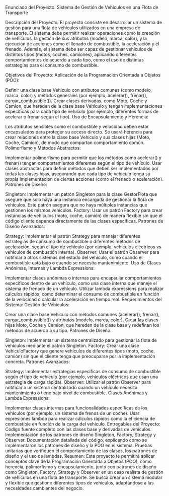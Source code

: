 Enunciado del Proyecto: Sistema de Gestión de Vehículos en una Flota de Transporte

Descripción del Proyecto:
El proyecto consiste en desarrollar un sistema de gestión para una flota de vehículos utilizados en una empresa de transporte. El sistema debe permitir realizar operaciones como la creación de vehículos, la gestión de sus atributos (modelo, marca, color), y la ejecución de acciones como el llenado de combustible, la aceleración y el frenado. Además, el sistema debe ser capaz de gestionar vehículos de distintos tipos (motos, coches, camiones), aplicando diferentes comportamientos de acuerdo a cada tipo, como el uso de distintas estrategias para el consumo de combustible.

Objetivos del Proyecto:
Aplicación de la Programación Orientada a Objetos (POO):

Definir una clase base Vehiculo con atributos comunes (como modelo, marca, color) y métodos generales (por ejemplo, acelerar(), frenar(), cargar_combustible()).
Crear clases derivadas, como Moto, Coche y Camion, que hereden de la clase base Vehiculo y tengan implementaciones específicas para cada tipo de vehículo (por ejemplo, diferentes formas de acelerar o frenar según el tipo).
Uso de Encapsulamiento y Herencia:

Los atributos sensibles como el combustible y velocidad deben estar encapsulados para proteger su acceso directo. Se usará herencia para crear relaciones entre la clase base Vehiculo y sus clases hijas (Moto, Coche, Camion), de modo que compartan comportamiento común.
Polimorfismo y Métodos Abstractos:

Implementar polimorfismo para permitir que los métodos como acelerar() y frenar() tengan comportamientos diferentes según el tipo de vehículo.
Usar clases abstractas para definir métodos que deben ser implementados por todas las clases hijas, asegurando que cada tipo de vehículo tenga su propia implementación de ciertas acciones (como el frenado o aceleración).
Patrones de Diseño:

Singleton: Implementar un patrón Singleton para la clase GestorFlota que asegure que solo haya una instancia encargada de gestionar la flota de vehículos. Este patrón asegura que no haya múltiples instancias que gestionen los mismos vehículos.
Factory: Usar un patrón Factory para crear instancias de vehículos (moto, coche, camión) de manera flexible sin que el código cliente dependa directamente de las clases específicas.
Patrones de Diseño Avanzados:

Strategy: Implementar el patrón Strategy para manejar diferentes estrategias de consumo de combustible o diferentes métodos de aceleración, según el tipo de vehículo (por ejemplo, vehículos eléctricos vs vehículos de combustión interna).
Observer: Usar el patrón Observer para notificar a otros sistemas del estado del vehículo, como cuando el combustible está bajo o cuando se necesita mantenimiento.
Uso de Clases Anónimas, Internas y Lambda Expressions:

Implementar clases anónimas o internas para encapsular comportamientos específicos dentro de un vehículo, como una clase interna que maneje el sistema de frenado de un vehículo.
Utilizar lambda expressions para realizar cálculos rápidos, como determinar el consumo de combustible en función de la velocidad o calcular la aceleración en tiempo real.
Requerimientos del Sistema:
Gestión de Vehículos:

Crear una clase base Vehiculo con métodos comunes (acelerar(), frenar(), cargar_combustible()) y atributos (modelo, marca, color).
Crear las clases hijas Moto, Coche y Camion, que hereden de la clase base y redefinan los métodos de acuerdo a su tipo.
Patrones de Diseño:

Singleton: Implementar un sistema centralizado para gestionar la flota de vehículos mediante el patrón Singleton.
Factory: Crear una clase VehiculoFactory que genere vehículos de diferentes tipos (moto, coche, camión) sin que el cliente tenga que preocuparse por la implementación concreta.
Patrones Avanzados:

Strategy: Implementar estrategias específicas de consumo de combustible según el tipo de vehículo (por ejemplo, vehículos eléctricos que usan una estrategia de carga rápida).
Observer: Utilizar el patrón Observer para notificar a un sistema centralizado cuando un vehículo necesita mantenimiento o tiene bajo nivel de combustible.
Clases Anónimas y Lambda Expressions:

Implementar clases internas para funcionalidades específicas de los vehículos (por ejemplo, un sistema de frenos de un coche).
Usar expresiones lambda para realizar cálculos rápidos como la eficiencia de combustible en función de la carga del vehículo.
Entregables del Proyecto:
Código fuente completo con las clases base y derivadas de vehículos.
Implementación de los patrones de diseño Singleton, Factory, Strategy y Observer.
Documentación detallada del código, explicando cómo se implementaron los patrones de diseño y la POO en el sistema.
Pruebas unitarias que verifiquen el comportamiento de las clases, los patrones de diseño y el uso de lambdas.
Resumen:
Este proyecto te permitirá aplicar conceptos clave de la Programación Orientada a Objetos (POO), como herencia, polimorfismo y encapsulamiento, junto con patrones de diseño como Singleton, Factory, Strategy y Observer en un caso realista de gestión de vehículos en una flota de transporte. Se busca crear un sistema modular y flexible que gestione diferentes tipos de vehículos, adaptándose a las necesidades cambiantes del negocio.
